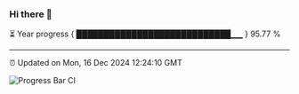 ### Hi there 👋

⏳ Year progress { ████████████████████████████▁▁ } 95.77 %

---

⏰ Updated on Mon, 16 Dec 2024 12:24:10 GMT

![Progress Bar CI](https://github.com/code-lakshay/GitHub-Actions-Demo/workflows/Progress%20Bar%20CI/badge.svg)
